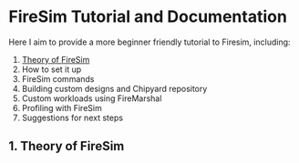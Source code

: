 # FireSim Tutorial and Documentation

Here I aim to provide a more beginner friendly tutorial to Firesim, including:
1. [Theory of FireSim](https://github.com/AnjelicaB/FireSim/blob/main/Docs.md#L12)
2. How to set it up
3. FireSim commands
4. Building custom designs and Chipyard repository
5. Custom workloads using FireMarshal
6. Profiling with FireSim
7. Suggestions for next steps

## 1. Theory of FireSim
